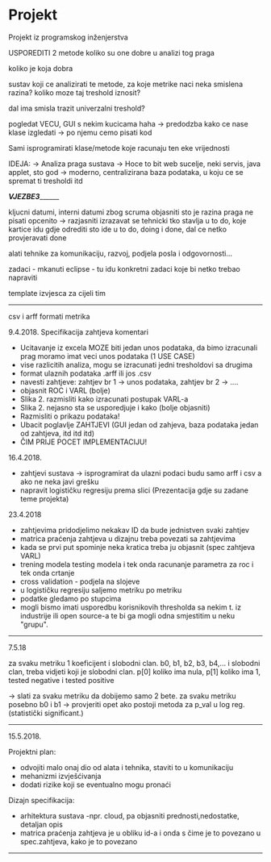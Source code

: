 # Projekt
Projekt iz programskog inženjerstva


USPOREDITI 2 metode
koliko su one dobre u analizi tog praga

koliko je koja dobra

sustav koji ce analizirati te metode,
za koje metrike naci neka smislena razina?
koliko moze taj treshold iznosit?

dal ima smisla trazit univerzalni treshold?

pogledat VECU, GUI s nekim kucicama haha
  -> predodzba kako ce nase klase izgledati
  -> po njemu cemo pisati kod
  
Sami isprogramirati klase/metode koje racunaju ten eke vrijednosti

IDEJA:
  -> Analiza praga sustava
  -> Hoce to bit web sucelje, neki servis, java applet, sto god
  -> moderno, centralizirana baza podataka, u koju ce se spremat ti tresholdi itd
 
 
_______________VJEZBE3_____________________ 

kljucni datumi, interni datumi zbog scruma
objasniti sto je razina praga
ne pisati opcenito -> razjasniti
izrazavat se tehnicki
tko stavlja u to do, koje kartice idu gdje
odrediti sto ide u to do, doing i done, dal ce netko provjeravati done

alati tehnike za komunikaciju, razvoj, podjela posla i odgovornosti...

zadaci - mkanuti eclipse
	- tu idu konkretni zadaci koje bi netko trebao napraviti

template izvjesca za cijeli tim

_______________________________________

csv i arff formati metrika



9.4.2018.
Specifikacija zahtjeva komentari
- Ucitavanje iz excela MOZE biti jedan unos podataka, da bimo izracunali prag moramo imat veci unos podataka (1 USE CASE)
- vise razlicitih analiza, mogu se izracunati jedni tresholdovi sa drugima 
- format ulaznih podataka .arff ili jos .csv
- navesti zahtjeve: zahtjev br 1 -> unos podataka, zahtjev br 2 -> ....
- objasnit ROC i VARL (bolje)
- Slika 2. razmisliti kako izracunati postupak VARL-a
- Slika 2. nejasno sta se usporedjuje i kako (bolje objasniti)
- Razmisliti o prikazu podataka!
- Ubacit poglavlje ZAHTJEVI (GUI jedan od zahjeva, baza podataka jedan od zahtjeva, itd itd itd)
- ČIM PRIJE POCET IMPLEMENTACIJU!


16.4.2018.

- zahtjevi sustava -> isprogramirat da ulazni podaci budu samo arff i csv a ako ne neka javi grešku
- napravit logističku regresiju prema slici (Prezentacija gdje su zadane teme projekta) 


23.4.2018

- zahtjevima pridodjelimo nekakav ID da bude jednistven svaki zahtjev
- matrica praćenja zahtjeva u dizajnu treba povezati sa zahtjevima
- kada se prvi put spominje neka kratica treba ju objasnit (spec zahtjeva VARL)
- trening modela testing modela i tek onda racunanje parametra za roc i tek onda crtanje
- cross validation - podjela na slojeve 
- u logističku regresiju saljemo metriku po metriku 
- podatke gledamo po stupcima 
- mogli bismo imati usporedbu korisnikovih thresholda sa nekim t. iz
	industrije ili open source-a te bi ga mogli odna smjestitim u neku "grupu".
	
	
---------------------------------------------------------------------------------------
7.5.18

za svaku metriku 1 koeficijent i slobodni clan. b0, b1, b2, b3, b4,... i slobodni clan, treba vidjeti koji je slobodni clan.
p[0] koliko ima nula, p[1] koliko ima 1, tested negative i tested positive

-> slati za svaku metriku da dobijemo samo 2 bete. za svaku metriku posebno b0 i b1
-> provjeriti opet ako postoji metoda za p_val u log reg. (statistički significant.)

-------------------------------------------------------------------------------------------------------------------------

15.5.2018.

Projektni plan:
- odvojiti malo onaj dio od alata i tehnika, staviti to u komunikaciju
- mehanizmi izvješćivanja
- dodati rizike koji se eventualno mogu pronaći
	
Dizajn specifikacija:
- arhitektura sustava -npr. cloud, pa objasniti prednosti,nedostatke, detaljan opis
- matrica praćenja zahtjeva je u obliku id-a i onda s čime je to povezano u spec.zahtjeva, kako je to povezano
	
-------------------------------------------------------------------------------------------------------------------------

